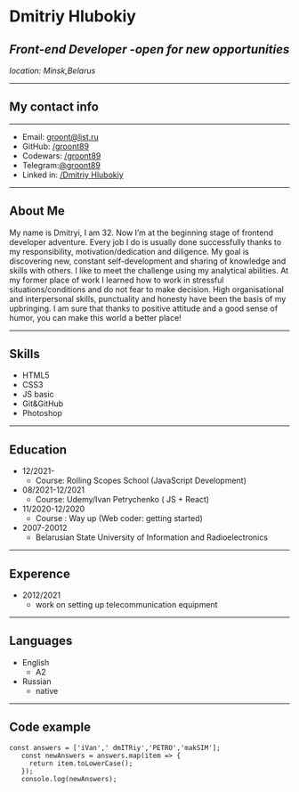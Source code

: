 # **Dmitriy Hlubokiy**
## *Front-end Developer -open for new opportunities*
*location: Minsk,Belarus*
**************************************************
## **My contact info**
*********
- Email: [groont@list.ru]([groont@list.ru)
- GitHub: [/groont89](https://github.com/groont89)
- Codewars: [/groont89](https://www.codewars.com/users/groont89)
- Telegram:[@groont89](https://t.me/groont89)
- Linked in: [/Dmitriy Hlubokiy](https://www.linkedin.com/in/dmitryi-hlubokyi-313a79222/?lipi=urn%3Ali%3Apage%3Ad_flagship3_feed%3BhNobwFKVTEK5m%2BMPB6lxEw%3D%3D)

*******************************
## **About Me**
My name is Dmitryi, I am 32. Now I’m at the beginning stage of frontend developer adventure. Every job I do is usually done successfully thanks to my responsibility, motivation/dedication and diligence. My goal is  discovering new, constant self-development and sharing of knowledge and skills with others. I like to meet the challenge using my analytical abilities. At my former place of work I learned how to work in stressful situations/conditions and do not fear to make decision. High organisational and interpersonal skills, punctuality and honesty have been the basis of my upbringing. I am sure that thanks to positive attitude and a good sense of humor, you can make this world a better place!

******************************
## **Skills** 
- HTML5
- CSS3
- JS basic
- Git&GitHub
- Photoshop
***********************
## **Education**
- 12/2021-  
    - Course: Rolling Scopes School (JavaScript Development)
- 08/2021-12/2021 
    - Course: Udemy/Ivan Petrychenko ( JS + React)
- 11/2020-12/2020 
    - Course : Way up (Web coder: getting started)
- 2007-20012 
    - Belarusian State University of Information and Radioelectronics
*********************
## **Experence** 
- 2012/2021
     - work on setting up telecommunication equipment
**********************
## **Languages**
- English
     - A2
- Russian 
     - native

******************
## **Code example**
```
const answers = ['iVan',' dmITRiy','PETRO','makSIM'];
   const newAnswers = answers.map(item => {
     return item.toLowerCase();
   });
   console.log(newAnswers);
   ```